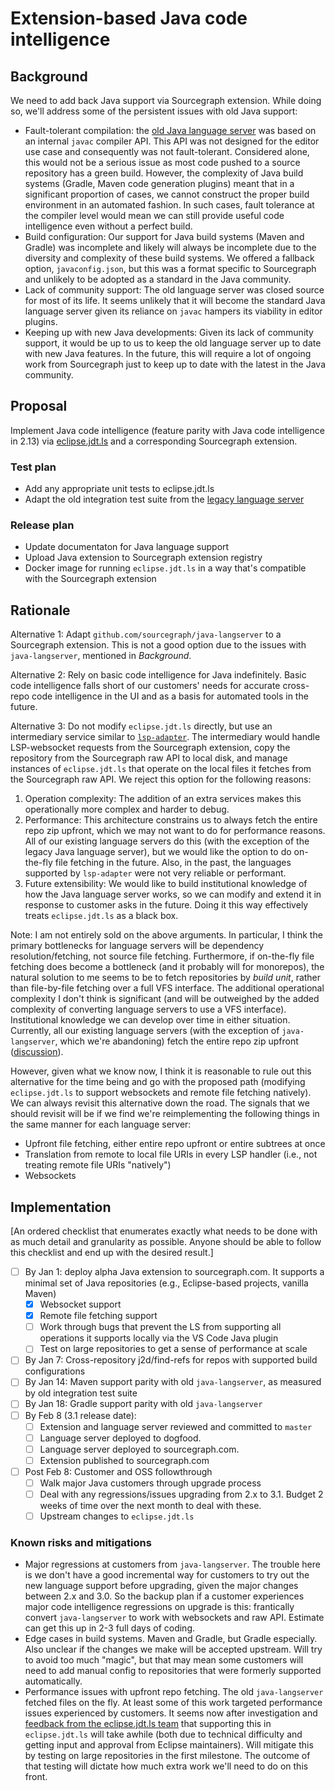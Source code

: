 # Extension-based Java code intelligence

## Background

We need to add back Java support via Sourcegraph extension. While doing so, we'll address some of
the persistent issues with old Java support:

- Fault-tolerant compilation: the [old Java language
  server](https://github.com/sourcegraph/java-langserver) was based on an internal `javac` compiler
  API. This API was not designed for the editor use case and consequently was not
  fault-tolerant. Considered alone, this would not be a serious issue as most code pushed to a
  source repository has a green build. However, the complexity of Java build systems (Gradle, Maven
  code generation plugins) meant that in a significant proportion of cases, we cannot construct the
  proper build environment in an automated fashion. In such cases, fault tolerance at the compiler
  level would mean we can still provide useful code intelligence even without a perfect build.
- Build configuration: Our support for Java build systems (Maven and Gradle) was incomplete and
  likely will always be incomplete due to the diversity and complexity of these build systems. We
  offered a fallback option, `javaconfig.json`, but this was a format specific to Sourcegraph and
  unlikely to be adopted as a standard in the Java community.
- Lack of community support: The old language server was closed source for most of its life. It
  seems unlikely that it will become the standard Java language server given its reliance on `javac`
  hampers its viability in editor plugins.
- Keeping up with new Java developments: Given its lack of community support, it would be up to us
  to keep the old language server up to date with new Java features. In the future, this will
  require a lot of ongoing work from Sourcegraph just to keep up to date with the latest in the Java
  community.

## Proposal

Implement Java code intelligence (feature parity with Java code intelligence in 2.13) via
[eclipse.jdt.ls](https://github.com/eclipse/eclipse.jdt.ls) and a corresponding Sourcegraph
extension.

### Test plan

* Add any appropriate unit tests to eclipse.jdt.ls
* Adapt the old integration test suite from the [legacy language server](https://github.com/sourcegraph/java-langserver)

### Release plan

* Update documentaton for Java language support
* Upload Java extension to Sourcegraph extension registry
* Docker image for running `eclipse.jdt.ls` in a way that's compatible with the Sourcegraph extension

## Rationale

Alternative 1: Adapt `github.com/sourcegraph/java-langserver` to a Sourcegraph extension. This is
not a good option due to the issues with `java-langserver`, mentioned in *Background*.

Alternative 2: Rely on basic code intelligence for Java indefinitely. Basic code intelligence falls
short of our customers' needs for accurate cross-repo code intelligence in the UI and as a basis for
automated tools in the future.

Alternative 3: Do not modify `eclipse.jdt.ls` directly, but use an intermediary service similar to
[`lsp-adapter`](https://github.com/sourcegraph/lsp-adapter). The intermediary would handle
LSP-websocket requests from the Sourcegraph extension, copy the repository from the Sourcegraph raw
API to local disk, and manage instances of `eclipse.jdt.ls` that operate on the local files it
fetches from the Sourcegraph raw API. We reject this option for the following reasons:

1. Operation complexity: The addition of an extra services makes this operationally more complex and
   harder to debug.
2. Performance: This architecture constrains us to always fetch the entire repo zip upfront, which
   we may not want to do for performance reasons. All of our existing language servers do this (with
   the exception of the legacy Java language server), but we would like the option to do on-the-fly
   file fetching in the future. Also, in the past, the languages supported by `lsp-adapter` were not
   very reliable or performant.
3. Future extensibility: We would like to build institutional knowledge of how the Java language
   server works, so we can modify and extend it in response to customer asks in the future. Doing it
   this way effectively treats `eclipse.jdt.ls` as a black box.

Note: I am not entirely sold on the above arguments. In particular, I think the primary bottlenecks
for language servers will be dependency resolution/fetching, not source file fetching. Furthermore,
if on-the-fly file fetching does become a bottleneck (and it probably will for monorepos), the
natural solution to me seems to be to fetch repositories by *build unit*, rather than file-by-file
fetching over a full VFS interface. The additional operational complexity I don't think is
significant (and will be outweighed by the added complexity of converting language servers to use a
VFS interface). Institutional knowledge we can develop over time in either situation. Currently, all
our existing language servers (with the exception of `java-langserver`, which we're abandoning)
fetch the entire repo zip upfront
([discussion](https://sourcegraph.slack.com/archives/CCLF4R6EM/p1544660870180700)).

However, given what we know now, I think it is reasonable to rule out this alternative for the time
being and go with the proposed path (modifying `eclipse.jdt.ls` to support websockets and remote
file fetching natively).  We can always revisit this alternative down the road. The signals that we
should revisit will be if we find we're reimplementing the following things in the same manner for
each language server:

* Upfront file fetching, either entire repo upfront or entire subtrees at once
* Translation from remote to local file URIs in every LSP handler (i.e., not treating remote file
  URIs "natively")
* Websockets

## Implementation

[An ordered checklist that enumerates exactly what needs to be done with as much detail and granularity as possible. Anyone should be able to follow this checklist and end up with the desired result.]

- [ ] By Jan 1: deploy alpha Java extension to sourcegraph.com. It supports a minimal set of Java
      repositories (e.g., Eclipse-based projects, vanilla Maven)
  - [x] Websocket support
  - [x] Remote file fetching support
  - [ ] Work through bugs that prevent the LS from supporting all operations it supports locally via
        the VS Code Java plugin
  - [ ] Test on large repositories to get a sense of performance at scale
- [ ] By Jan 7: Cross-repository j2d/find-refs for repos with supported build configurations
- [ ] By Jan 14: Maven support parity with old `java-langserver`, as measured by old integration
      test suite
- [ ] By Jan 18: Gradle support parity with old `java-langserver`
- [ ] By Feb 8 (3.1 release date):
  - [ ] Extension and language server reviewed and committed to `master`
  - [ ] Language server deployed to dogfood.
  - [ ] Language server deployed to sourcegraph.com.
  - [ ] Extension published to sourcegraph.com
- [ ] Post Feb 8: Customer and OSS followthrough
  - [ ] Walk major Java customers through upgrade process
  - [ ] Deal with any regressions/issues upgrading from 2.x to 3.1. Budget 2 weeks of time over the
        next month to deal with these.
  - [ ] Upstream changes to `eclipse.jdt.ls`

### Known risks and mitigations

- Major regressions at customers from `java-langserver`. The trouble here is we don't have a good
  incremental way for customers to try out the new language support before upgrading, given the
  major changes between 2.x and 3.0. So the backup plan if a customer experiences major code
  intelligence regressions on upgrade is this: frantically convert `java-langserver` to work with
  websockets and raw API. Estimate can get this up in 2-3 full days of coding.
- Edge cases in build systems. Maven and Gradle, but Gradle especially. Also unclear if the changes
  we make will be accepted upstream. Will try to avoid too much "magic", but that may mean some
  customers will need to add manual config to repositories that were formerly supported
  automatically.
- Performance issues with upfront repo fetching. The old `java-langserver` fetched files on the
  fly. At least some of this work targeted performance issues experienced by customers. It seems now
  after investigation and [feedback from the eclipse.jdt.ls
  team](https://github.com/eclipse/eclipse.jdt.ls/issues/905) that supporting this in
  `eclipse.jdt.ls` will take awhile (both due to technical difficulty and getting input and approval
  from Eclipse maintainers). Will mitigate this by testing on large repositories in the first
  milestone. The outcome of that testing will dictate how much extra work we'll need to do on this
  front.
